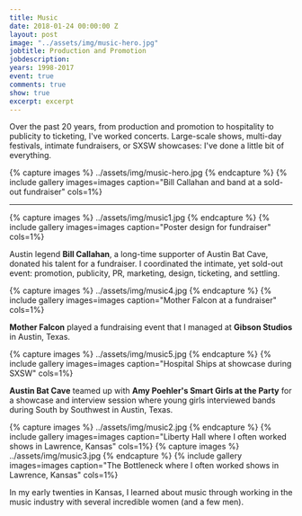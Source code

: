 ```yaml
---
title: Music
date: 2018-01-24 00:00:00 Z
layout: post
image: "../assets/img/music-hero.jpg"
jobtitle: Production and Promotion
jobdescription: 
years: 1998-2017
event: true
comments: true
show: true
excerpt: excerpt
---
```


Over the past 20 years, from production and promotion to hospitality to publicity to ticketing, I've worked concerts. Large-scale shows, multi-day festivals, intimate fundraisers, or SXSW showcases: I've done a little bit of everything. 
 
{% capture images %}
	../assets/img/music-hero.jpg
{% endcapture %}
{% include gallery images=images caption="Bill Callahan and band at a sold-out fundraiser" cols=1%}

------
{% capture images %}
../assets/img/music1.jpg
{% endcapture %}
{% include gallery images=images caption="Poster design for fundraiser" cols=1%}

Austin legend **Bill Callahan**, a long-time supporter of Austin Bat Cave, donated his talent for a fundraiser. I coordinated the intimate, yet sold-out event: promotion, publicity, PR, marketing, design, ticketing, and settling. 

{% capture images %}
	../assets/img/music4.jpg
{% endcapture %}
{% include gallery images=images caption="Mother Falcon at a fundraiser" cols=1%}

**Mother Falcon** played a fundraising event that I managed at **Gibson Studios** in Austin, Texas. 

{% capture images %}
	../assets/img/music5.jpg
{% endcapture %}
{% include gallery images=images caption="Hospital Ships at showcase during SXSW" cols=1%}

**Austin Bat Cave** teamed up with **Amy Poehler's Smart Girls at the Party** for a showcase and interview session where young girls interviewed bands during South by Southwest in Austin, Texas. 

{% capture images %}
  ../assets/img/music2.jpg
  {% endcapture %}
{% include gallery images=images caption="Liberty Hall where I often worked shows in Lawrence, Kansas" cols=1%}
 {% capture images %}
  ../assets/img/music3.jpg
{% endcapture %}
{% include gallery images=images caption="The Bottleneck where I often worked shows in Lawrence, Kansas" cols=1%}

In my early twenties in Kansas, I learned about music through working in the music industry with several incredible women (and a few men). 
